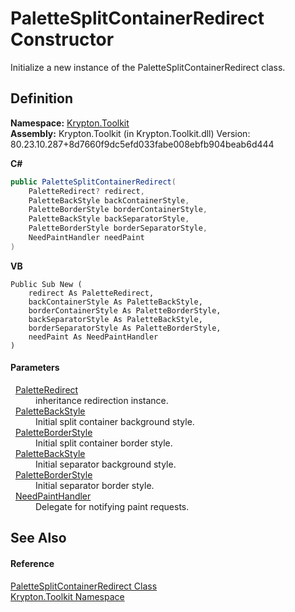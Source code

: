 # PaletteSplitContainerRedirect Constructor


Initialize a new instance of the PaletteSplitContainerRedirect class.



## Definition
**Namespace:** <a href="79d2eac2-21f4-54ff-7552-b20c33c30600.md">Krypton.Toolkit</a>  
**Assembly:** Krypton.Toolkit (in Krypton.Toolkit.dll) Version: 80.23.10.287+8d7660f9dc5efd033fabe008ebfb904beab6d444

**C#**
``` C#
public PaletteSplitContainerRedirect(
	PaletteRedirect? redirect,
	PaletteBackStyle backContainerStyle,
	PaletteBorderStyle borderContainerStyle,
	PaletteBackStyle backSeparatorStyle,
	PaletteBorderStyle borderSeparatorStyle,
	NeedPaintHandler needPaint
)
```
**VB**
``` VB
Public Sub New ( 
	redirect As PaletteRedirect,
	backContainerStyle As PaletteBackStyle,
	borderContainerStyle As PaletteBorderStyle,
	backSeparatorStyle As PaletteBackStyle,
	borderSeparatorStyle As PaletteBorderStyle,
	needPaint As NeedPaintHandler
)
```



#### Parameters
<dl><dt>  <a href="eb4bd14d-b283-a570-c104-b4d55603d473.md">PaletteRedirect</a></dt><dd>inheritance redirection instance.</dd><dt>  <a href="c97e1038-2648-15dd-eb6c-99b5855419c6.md">PaletteBackStyle</a></dt><dd>Initial split container background style.</dd><dt>  <a href="b1fca4a5-050c-8382-9a04-e92bf0a4f34f.md">PaletteBorderStyle</a></dt><dd>Initial split container border style.</dd><dt>  <a href="c97e1038-2648-15dd-eb6c-99b5855419c6.md">PaletteBackStyle</a></dt><dd>Initial separator background style.</dd><dt>  <a href="b1fca4a5-050c-8382-9a04-e92bf0a4f34f.md">PaletteBorderStyle</a></dt><dd>Initial separator border style.</dd><dt>  <a href="33f685bd-f838-7c82-3e84-2827dccd141e.md">NeedPaintHandler</a></dt><dd>Delegate for notifying paint requests.</dd></dl>

## See Also


#### Reference
<a href="1a39ef85-55aa-ea06-773c-b08ecc53aa74.md">PaletteSplitContainerRedirect Class</a>  
<a href="79d2eac2-21f4-54ff-7552-b20c33c30600.md">Krypton.Toolkit Namespace</a>  

